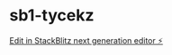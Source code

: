 # sb1-tycekz

[Edit in StackBlitz next generation editor ⚡️](https://stackblitz.com/~/github.com/leohunter34/sb1-tycekz)